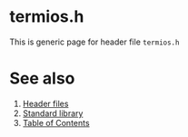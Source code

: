 # termios.h
This is generic page for header file `termios.h`
# See also
1. [Header files](README.md)
2. [Standard library](../README.md)
3. [Table of Contents](../../README.md)
